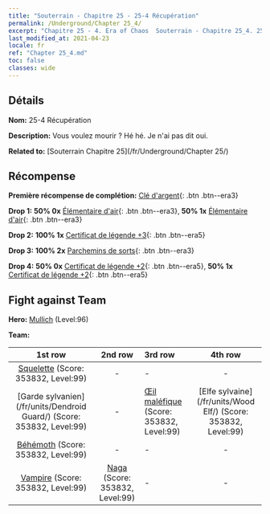 ```yaml
---
title: "Souterrain - Chapitre 25 - 25-4 Récupération"
permalink: /Underground/Chapter 25_4/
excerpt: "Chapitre 25 - 4. Era of Chaos  Souterrain - Chapitre 25_4. 25-4 Récupération"
last_modified_at: 2021-04-23
locale: fr
ref: "Chapter 25_4.md"
toc: false
classes: wide
---
```


## Détails

 **Nom:** 25-4 Récupération

 **Description:** Vous voulez mourir ? Hé hé. Je n'ai pas dit oui.

 **Related to:** [Souterrain Chapitre 25](/fr/Underground/Chapter 25/)

## Récompense

 **Première récompense de complétion:** [Clé d'argent](/ItemsFR/con_693/){: .btn .btn--era3}

 **Drop 1:** **50% 0x** [Élémentaire d'air](/ItemsFR/her_448/){: .btn .btn--era3}, **50% 1x** [Élémentaire d'air](/ItemsFR/her_448/){: .btn .btn--era3}

 **Drop 2:** **100% 1x** [Certificat de légende +3](/ItemsFR/mat_88/){: .btn .btn--era5}

 **Drop 3:** **100% 2x** [Parchemins de sorts](/ItemsFR/con_694/){: .btn .btn--era3}

 **Drop 4:** **50% 0x** [Certificat de légende +2](/ItemsFR/mat_81/){: .btn .btn--era5}, **50% 1x** [Certificat de légende +2](/ItemsFR/mat_81/){: .btn .btn--era5}


## Fight against Team
 **Hero:** [Mullich](/fr/heroes/Mullich/) (Level:96)

 **Team:**


  | 1st row | 2nd row | 3rd row | 4th row |
  |:----:|:----:|:----|:----:|
  | [Squelette](/fr/units/Skeleton/) (Score: 353832, Level:99)  | - | - | - |
  | [Garde sylvanien](/fr/units/Dendroid Guard/) (Score: 353832, Level:99)  | - | [Œil maléfique](/fr/units/Beholder/) (Score: 353832, Level:99)  | [Elfe sylvaine](/fr/units/Wood Elf/) (Score: 353832, Level:99)  |
  | [Béhémoth](/fr/units/Behemoth/) (Score: 353832, Level:99)  | - | - | - |
  | [Vampire](/fr/units/Vampire/) (Score: 353832, Level:99)  | [Naga](/fr/units/Naga/) (Score: 353832, Level:99)  | - | - |


